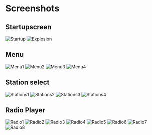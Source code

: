 Screenshots
===========

## Startupscreen
![Startup](https://raw.githubusercontent.com/janitz/NewRadioWLAN/master/screenshots/startup.png)   ![Explosion](https://raw.githubusercontent.com/janitz/NewRadioWLAN/master/screenshots/explosion.png)

## Menu
![Menu1](https://raw.githubusercontent.com/janitz/NewRadioWLAN/master/screenshots/menu1.png)   ![Menu2](https://raw.githubusercontent.com/janitz/NewRadioWLAN/master/screenshots/menu2.png)
![Menu3](https://raw.githubusercontent.com/janitz/NewRadioWLAN/master/screenshots/menu3.png)   ![Menu4](https://raw.githubusercontent.com/janitz/NewRadioWLAN/master/screenshots/menu4.png)

## Station select
![Stations1](https://raw.githubusercontent.com/janitz/NewRadioWLAN/master/screenshots/stations1.png)   ![Stations2](https://raw.githubusercontent.com/janitz/NewRadioWLAN/master/screenshots/stations2.png)
![Stations3](https://raw.githubusercontent.com/janitz/NewRadioWLAN/master/screenshots/stations3.png)   ![Stations4](https://raw.githubusercontent.com/janitz/NewRadioWLAN/master/screenshots/stations4.png)

## Radio Player
![Radio1](https://raw.githubusercontent.com/janitz/NewRadioWLAN/master/screenshots/radio1.png)   ![Radio2](https://raw.githubusercontent.com/janitz/NewRadioWLAN/master/screenshots/radio2.png)
![Radio3](https://raw.githubusercontent.com/janitz/NewRadioWLAN/master/screenshots/radio3.png)   ![Radio4](https://raw.githubusercontent.com/janitz/NewRadioWLAN/master/screenshots/radio4.png)
![Radio5](https://raw.githubusercontent.com/janitz/NewRadioWLAN/master/screenshots/radio5.png)   ![Radio6](https://raw.githubusercontent.com/janitz/NewRadioWLAN/master/screenshots/radio6.png)
![Radio7](https://raw.githubusercontent.com/janitz/NewRadioWLAN/master/screenshots/radio7.png)   ![Radio8](https://raw.githubusercontent.com/janitz/NewRadioWLAN/master/screenshots/radio8.png)

